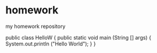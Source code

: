 homework
========

my homework repository

public class HelloW
{
 public static void main (String [] args)
   {
	System.out.println ("Hello World");
   }
}
